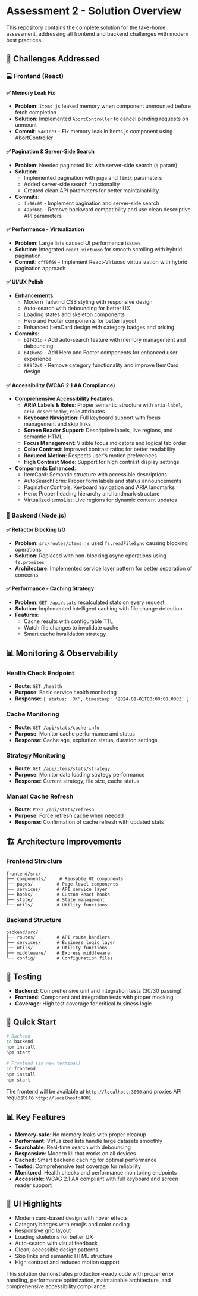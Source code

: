 # Assessment 2 - Solution Overview

This repository contains the complete solution for the take-home assessment, addressing all frontend and backend challenges with modern best practices.

## 🎯 Challenges Addressed

### 💻 Frontend (React)

#### ✅ Memory Leak Fix
- **Problem**: `Items.js` leaked memory when component unmounted before fetch completion
- **Solution**: Implemented `AbortController` to cancel pending requests on unmount
- **Commit**: `54c1cc3` - Fix memory leak in Items.js component using AbortController

#### ✅ Pagination & Server-Side Search
- **Problem**: Needed paginated list with server-side search (`q` param)
- **Solution**: 
  - Implemented pagination with `page` and `limit` parameters
  - Added server-side search functionality
  - Created clean API parameters for better maintainability
- **Commits**: 
  - `fa06c09` - Implement pagination and server-side search
  - `49af668` - Remove backward compatibility and use clean descriptive API parameters

#### ✅ Performance - Virtualization
- **Problem**: Large lists caused UI performance issues
- **Solution**: Integrated `react-virtuoso` for smooth scrolling with hybrid pagination
- **Commit**: `cff0f69` - Implement React-Virtuoso virtualization with hybrid pagination approach

#### ✅ UI/UX Polish
- **Enhancements**:
  - Modern Tailwind CSS styling with responsive design
  - Auto-search with debouncing for better UX
  - Loading states and skeleton components
  - Hero and Footer components for better layout
  - Enhanced ItemCard design with category badges and pricing
- **Commits**:
  - `b2f431d` - Add auto-search feature with memory management and debouncing
  - `b41beb9` - Add Hero and Footer components for enhanced user experience
  - `885f2c9` - Remove category functionality and improve ItemCard design

#### ✅ Accessibility (WCAG 2.1 AA Compliance)
- **Comprehensive Accessibility Features**:
  - **ARIA Labels & Roles**: Proper semantic structure with `aria-label`, `aria-describedby`, `role` attributes
  - **Keyboard Navigation**: Full keyboard support with focus management and skip links
  - **Screen Reader Support**: Descriptive labels, live regions, and semantic HTML
  - **Focus Management**: Visible focus indicators and logical tab order
  - **Color Contrast**: Improved contrast ratios for better readability
  - **Reduced Motion**: Respects user's motion preferences
  - **High Contrast Mode**: Support for high contrast display settings
- **Components Enhanced**:
  - ItemCard: Semantic structure with accessible descriptions
  - AutoSearchForm: Proper form labels and status announcements
  - PaginationControls: Keyboard navigation and ARIA landmarks
  - Hero: Proper heading hierarchy and landmark structure
  - VirtualizedItemsList: Live regions for dynamic content updates

### 🔧 Backend (Node.js)

#### ✅ Refactor Blocking I/O
- **Problem**: `src/routes/items.js` used `fs.readFileSync` causing blocking operations
- **Solution**: Replaced with non-blocking async operations using `fs.promises`
- **Architecture**: Implemented service layer pattern for better separation of concerns

#### ✅ Performance - Caching Strategy
- **Problem**: `GET /api/stats` recalculated stats on every request
- **Solution**: Implemented intelligent caching with file change detection
- **Features**:
  - Cache results with configurable TTL
  - Watch file changes to invalidate cache
  - Smart cache invalidation strategy

## 📊 Monitoring & Observability

### Health Check Endpoint
- **Route**: `GET /health`
- **Purpose**: Basic service health monitoring
- **Response**: `{ status: 'OK', timestamp: '2024-01-01T00:00:00.000Z' }`

### Cache Monitoring
- **Route**: `GET /api/stats/cache-info`
- **Purpose**: Monitor cache performance and status
- **Response**: Cache age, expiration status, duration settings

### Strategy Monitoring
- **Route**: `GET /api/items/stats/strategy`
- **Purpose**: Monitor data loading strategy performance
- **Response**: Current strategy, file size, cache status

### Manual Cache Refresh
- **Route**: `POST /api/stats/refresh`
- **Purpose**: Force refresh cache when needed
- **Response**: Confirmation of cache refresh with updated stats

## 🏗️ Architecture Improvements

### Frontend Structure
```
frontend/src/
├── components/     # Reusable UI components
├── pages/         # Page-level components
├── services/      # API service layer
├── hooks/         # Custom React hooks
├── state/         # State management
└── utils/         # Utility functions
```

### Backend Structure
```
backend/src/
├── routes/        # API route handlers
├── services/      # Business logic layer
├── utils/         # Utility functions
├── middleware/    # Express middleware
└── config/        # Configuration files
```

## 🧪 Testing

- **Backend**: Comprehensive unit and integration tests (30/30 passing)
- **Frontend**: Component and integration tests with proper mocking
- **Coverage**: High test coverage for critical business logic

## 🚀 Quick Start

```bash
# Backend
cd backend
npm install
npm start

# Frontend (in new terminal)
cd frontend
npm install
npm start
```

The frontend will be available at `http://localhost:3000` and proxies API requests to `http://localhost:4001`.

## 📊 Key Features

- **Memory-safe**: No memory leaks with proper cleanup
- **Performant**: Virtualized lists handle large datasets smoothly
- **Searchable**: Real-time search with debouncing
- **Responsive**: Modern UI that works on all devices
- **Cached**: Smart backend caching for optimal performance
- **Tested**: Comprehensive test coverage for reliability
- **Monitored**: Health checks and performance monitoring endpoints
- **Accessible**: WCAG 2.1 AA compliant with full keyboard and screen reader support

## 🎨 UI Highlights

- Modern card-based design with hover effects
- Category badges with emojis and color coding
- Responsive grid layout
- Loading skeletons for better UX
- Auto-search with visual feedback
- Clean, accessible design patterns
- Skip links and semantic HTML structure
- High contrast and reduced motion support

This solution demonstrates production-ready code with proper error handling, performance optimization, maintainable architecture, and comprehensive accessibility compliance.